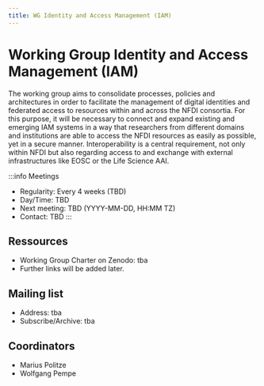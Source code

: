 ```yaml
---
title: WG Identity and Access Management (IAM)
---
```


# Working Group Identity and Access Management (IAM)

The working group aims to consolidate processes, policies and architectures in order to facilitate the management of digital identities and federated access to resources within and across the NFDI consortia. For this purpose, it will be necessary to connect and expand existing and emerging IAM systems in a way that researchers from different domains and institutions are able to access the NFDI resources as easily as possible, yet in a secure manner. Interoperability is a central requirement, not only within NFDI but also regarding access to and exchange with external infrastructures like EOSC or the Life Science AAI.

:::info Meetings
- Regularity: Every 4 weeks (TBD)
- Day/Time: TBD
- Next meeting: TBD (YYYY-MM-DD, HH:MM TZ)
- Contact: TBD
:::

## Ressources

- Working Group Charter on Zenodo: tba
- Further links will be added later.

## Mailing list

- Address: tba
- Subscribe/Archive: tba

## Coordinators

- Marius Politze
- Wolfgang Pempe

